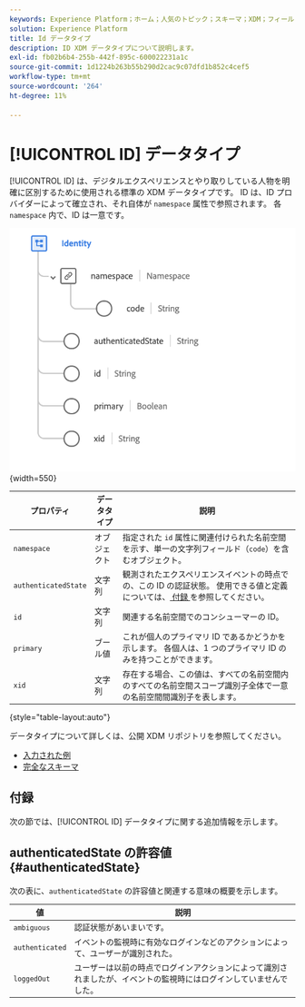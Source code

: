 ```yaml
---
keywords: Experience Platform；ホーム；人気のトピック；スキーマ；XDM；フィールド；スキーマ；スキーマ；ID；データタイプ；データタイプ；データタイプ；
solution: Experience Platform
title: Id データタイプ
description: ID XDM データタイプについて説明します。
exl-id: fb02b6b4-255b-442f-895c-600022231a1c
source-git-commit: 1d1224b263b55b290d2cac9c07dfd1b852c4cef5
workflow-type: tm+mt
source-wordcount: '264'
ht-degree: 11%

---
```


# [!UICONTROL ID] データタイプ

[!UICONTROL ID] は、デジタルエクスペリエンスとやり取りしている人物を明確に区別するために使用される標準の XDM データタイプです。 ID は、ID プロバイダーによって確立され、それ自体が `namespace` 属性で参照されます。 各 `namespace` 内で、ID は一意です。

![](../images/data-types/identity.png){width=550}

| プロパティ | データタイプ | 説明 |
| --- | --- | --- |
| `namespace` | オブジェクト | 指定された `id` 属性に関連付けられた名前空間を示す、単一の文字列フィールド（`code`）を含むオブジェクト。 |
| `authenticatedState` | 文字列 | 観測されたエクスペリエンスイベントの時点での、この ID の認証状態。 使用できる値と定義については、[ 付録 ](#authenticatedState) を参照してください。 |
| `id` | 文字列 | 関連する名前空間でのコンシューマーの ID。 |
| `primary` | ブール値 | これが個人のプライマリ ID であるかどうかを示します。 各個人は、1 つのプライマリ ID のみを持つことができます。 |
| `xid` | 文字列 | 存在する場合、この値は、すべての名前空間内のすべての名前空間スコープ識別子全体で一意の名前空間間識別子を表します。 |

{style="table-layout:auto"}

データタイプについて詳しくは、公開 XDM リポジトリを参照してください。

* [ 入力された例 ](https://github.com/adobe/xdm/blob/master/components/datatypes/identity.example.1.json)
* [ 完全なスキーマ ](https://github.com/adobe/xdm/blob/master/components/datatypes/identity.schema.json)

## 付録

次の節では、[!UICONTROL ID] データタイプに関する追加情報を示します。

## authenticatedState の許容値 {#authenticatedState}

次の表に、`authenticatedState` の許容値と関連する意味の概要を示します。

| 値 | 説明 |
| --- | --- |
| `ambiguous` | 認証状態があいまいです。 |
| `authenticated` | イベントの監視時に有効なログインなどのアクションによって、ユーザーが識別された。 |
| `loggedOut` | ユーザーは以前の時点でログインアクションによって識別されましたが、イベントの監視時にはログインしていませんでした。 |
